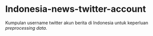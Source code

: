 # Indonesia-news-twitter-account

Kumpulan username twitter akun berita di Indonesia untuk keperluan _preprocessing data_.
